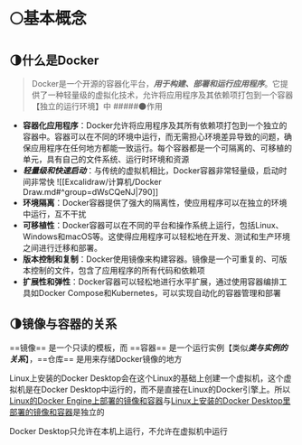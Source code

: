 # 🌕基本概念
## 🌗什么是Docker
> Docker是一个开源的容器化平台，***用于构建、部署和运行应用程序***。它提供了一种轻量级的虚拟化技术，允许将应用程序及其依赖项打包到一个容器【独立的运行环境】中
#####🌑作用
- **容器化应用程序**：Docker允许将应用程序及其所有依赖项打包到一个独立的容器中。容器可以在不同的环境中运行，而无需担心环境差异导致的问题，确保应用程序在任何地方都能一致运行。每个容器都是一个可隔离的、可移植的单元，具有自己的文件系统、运行时环境和资源
- ***轻量级和快速启动***：与传统的虚拟机相比，Docker容器非常轻量级，启动时间非常快
	![[Excalidraw/计算机/Docker Draw.md#^group=dWsCQeNJ|790]]
- **环境隔离**：Docker容器提供了强大的隔离性，使应用程序可以在独立的环境中运行，互不干扰
- **可移植性**：Docker容器可以在不同的平台和操作系统上运行，包括Linux、Windows和macOS等。这使得应用程序可以轻松地在开发、测试和生产环境之间进行迁移和部署。
- **版本控制和复制**：Docker使用镜像来构建容器。镜像是一个可重复的、可版本控制的文件，包含了应用程序的所有代码和依赖项
- **扩展性和弹性**：Docker容器可以轻松地进行水平扩展，通过使用容器编排工具如Docker Compose和Kubernetes，可以实现自动化的容器管理和部署
## 🌗镜像与容器的关系
==镜像== 是一个只读的模板，而 ==容器== 是一个运行实例【类似***类与实例的关系***】，==仓库== 是用来存储Docker镜像的地方




Linux上安装的Docker Desktop会在这个Linux的基础上创建一个虚拟机，这个虚拟机是在Docker Desktop中运行的，而不是直接在Linux的Docker引擎上。所以<u>Linux的Docker Engine上部署的镜像和容器</u>与<u>Linux上安装的Docker Desktop里部署的镜像和容器</u>是独立的

Docker Desktop只允许在本机上运行，不允许在虚拟机中运行





